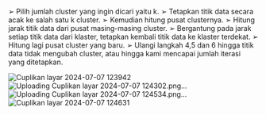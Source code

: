
➢ Pilih jumlah cluster yang ingin dicari yaitu k.
➢ Tetapkan titik data secara acak ke salah satu k cluster.
➢ Kemudian hitung pusat clusternya.
➢ Hitung jarak titik data dari pusat masing-masing cluster.
➢ Bergantung pada jarak setiap titik data dari klaster, tetapkan kembali titik data ke klaster
terdekat.
➢ Hitung lagi pusat cluster yang baru.
➢ Ulangi langkah 4,5 dan 6 hingga titik data tidak mengubah cluster, atau hingga kami
mencapai jumlah iterasi yang ditetapkan.




![Cuplikan layar 2024-07-07 123942](https://github.com/IvanGithubBaruYangLmaKenaSuspennd/PengolahancitraP13/assets/174925979/f13e417d-0cfd-4aa7-8b35-3fbd67c5903c)
![Uploading Cuplikan layar 2024-07-07 124302.png…]()
![Uploading Cuplikan layar 2024-07-07 124534.png…]()
![Cuplikan layar 2024-07-07 124631](https://github.com/IvanGithubBaruYangLmaKenaSuspennd/PengolahancitraP13/assets/174925979/12a5b599-0430-4f18-9b19-1539b15b77ce)
